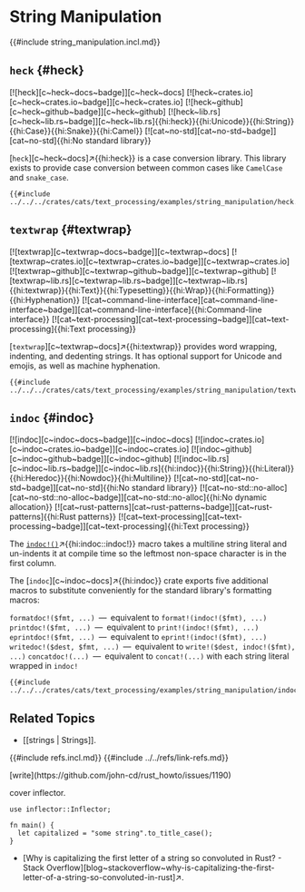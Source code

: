 # String Manipulation

{{#include string_manipulation.incl.md}}

## `heck` {#heck}

[![heck][c~heck~docs~badge]][c~heck~docs] [![heck~crates.io][c~heck~crates.io~badge]][c~heck~crates.io] [![heck~github][c~heck~github~badge]][c~heck~github] [![heck~lib.rs][c~heck~lib.rs~badge]][c~heck~lib.rs]{{hi:heck}}{{hi:Unicode}}{{hi:String}}{{hi:Case}}{{hi:Snake}}{{hi:Camel}} [![cat~no-std][cat~no-std~badge]][cat~no-std]{{hi:No standard library}}

[`heck`][c~heck~docs]↗{{hi:heck}} is a case conversion library. This library exists to provide case conversion between common cases like `CamelCase` and `snake_case`.

```rust,editable
{{#include ../../../crates/cats/text_processing/examples/string_manipulation/heck.rs:example}}
```

## `textwrap` {#textwrap}

[![textwrap][c~textwrap~docs~badge]][c~textwrap~docs] [![textwrap~crates.io][c~textwrap~crates.io~badge]][c~textwrap~crates.io] [![textwrap~github][c~textwrap~github~badge]][c~textwrap~github] [![textwrap~lib.rs][c~textwrap~lib.rs~badge]][c~textwrap~lib.rs]{{hi:textwrap}}{{hi:Text}}{{hi:Typesetting}}{{hi:Wrap}}{{hi:Formatting}}{{hi:Hyphenation}} [![cat~command-line-interface][cat~command-line-interface~badge]][cat~command-line-interface]{{hi:Command-line interface}} [![cat~text-processing][cat~text-processing~badge]][cat~text-processing]{{hi:Text processing}}

[`textwrap`][c~textwrap~docs]↗{{hi:textwrap}} provides word wrapping, indenting, and dedenting strings. It has optional support for Unicode and emojis, as well as machine hyphenation.

```rust,editable
{{#include ../../../crates/cats/text_processing/examples/string_manipulation/textwrap.rs:example}}
```

## `indoc` {#indoc}

[![indoc][c~indoc~docs~badge]][c~indoc~docs] [![indoc~crates.io][c~indoc~crates.io~badge]][c~indoc~crates.io] [![indoc~github][c~indoc~github~badge]][c~indoc~github] [![indoc~lib.rs][c~indoc~lib.rs~badge]][c~indoc~lib.rs]{{hi:indoc}}{{hi:String}}{{hi:Literal}}{{hi:Heredoc}}{{hi:Nowdoc}}{{hi:Multiline}} [![cat~no-std][cat~no-std~badge]][cat~no-std]{{hi:No standard library}} [![cat~no-std::no-alloc][cat~no-std::no-alloc~badge]][cat~no-std::no-alloc]{{hi:No dynamic allocation}} [![cat~rust-patterns][cat~rust-patterns~badge]][cat~rust-patterns]{{hi:Rust patterns}} [![cat~text-processing][cat~text-processing~badge]][cat~text-processing]{{hi:Text processing}}

The [`indoc!()`](https://docs.rs/indoc/latest/indoc/macro.indoc.html)↗{{hi:indoc::indoc!}} macro takes a multiline string literal and un-indents it at compile time so the leftmost non-space character is in the first column.

The [`indoc`][c~indoc~docs]↗{{hi:indoc}} crate exports five additional macros to substitute conveniently for the standard library's formatting macros:

`formatdoc!($fmt, ...)` — equivalent to `format!(indoc!($fmt), ...)`
`printdoc!($fmt, ...)` — equivalent to `print!(indoc!($fmt), ...)`
`eprintdoc!($fmt, ...)` — equivalent to `eprint!(indoc!($fmt), ...)`
`writedoc!($dest, $fmt, ...)` — equivalent to `write!($dest, indoc!($fmt), ...)`
`concatdoc!(...)` — equivalent to `concat!(...)` with each string literal wrapped in `indoc!`

```rust,editable
{{#include ../../../crates/cats/text_processing/examples/string_manipulation/indoc.rs:example}}
```

## Related Topics

- [[strings | Strings]].

{{#include refs.incl.md}}
{{#include ../../refs/link-refs.md}}

<div class="hidden">
[write](https://github.com/john-cd/rust_howto/issues/1190)

cover inflector.

```rust,noplayground
use inflector::Inflector;

fn main() {
  let capitalized = "some string".to_title_case();
}
```

- [Why is capitalizing the first letter of a string so convoluted in Rust? - Stack Overflow][blog~stackoverflow~why-is-capitalizing-the-first-letter-of-a-string-so-convoluted-in-rust]↗.

</div>
